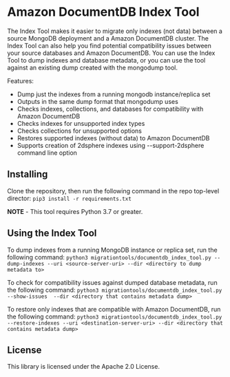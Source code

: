 # Amazon DocumentDB Index Tool 

The Index Tool makes it easier to migrate only indexes (not data) between a source MongoDB deployment and a Amazon DocumentDB  cluster. The Index Tool can also help you find potential compatibility issues between your source databases and Amazon DocumentDB. You can use the Index Tool to dump indexes and database metadata, or you can use the tool against an existing dump created with the mongodump tool.

Features:
 - Dump just the indexes from a running mongodb instance/replica set
 - Outputs in the same dump format that mongodump uses
 - Checks indexes, collections, and databases for compatibility with Amazon DocumentDB
 - Checks indexes for unsupported index types
 - Checks collections for unsupported options
 - Restores supported indexes (without data) to Amazon DocumentDB
 - Supports creation of 2dsphere indexes using --support-2dsphere command line option

## Installing
Clone the repository, then run the following command in the repo top-level director:
`pip3 install -r requirements.txt`

**NOTE** - This tool requires Python 3.7 or greater.

## Using the Index Tool
To dump indexes from a running MongoDB instance or replica set, run the following command:
`python3 migrationtools/documentdb_index_tool.py --dump-indexes --uri <source-server-uri> --dir <directory to dump metadata to>`

To check for compatibility issues against dumped database metadata, run the following command:
`python3 migrationtools/documentdb_index_tool.py --show-issues  --dir <directory that contains metadata dump>`

To restore only indexes that are compatible with Amazon DocumentDB, run the following command:
`python3 migrationtools/documentdb_index_tool.py --restore-indexes --uri <destination-server-uri> --dir <directory that contains metadata dump>`

## License

This library is licensed under the Apache 2.0 License. 
